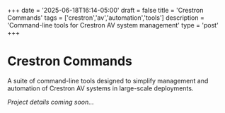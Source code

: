+++
date = '2025-06-18T16:14-05:00'
draft = false
title = 'Crestron Commands'
tags = ['crestron','av','automation','tools']
description = 'Command-line tools for Crestron AV system management'
type = 'post'
+++

# Crestron Commands

A suite of command-line tools designed to simplify management and automation of Crestron AV systems in large-scale deployments.

*Project details coming soon...*

